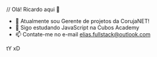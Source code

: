 // Olá! Ricardo aqui 👋

- 💬 Atualmente sou Gerente de projetos da CorujaNET!
- 🌱 Sigo estudando JavaScript na Cubos Academy
- 📫 Contate-me no e-mail elias.fullstack@outlook.com

tY xD
